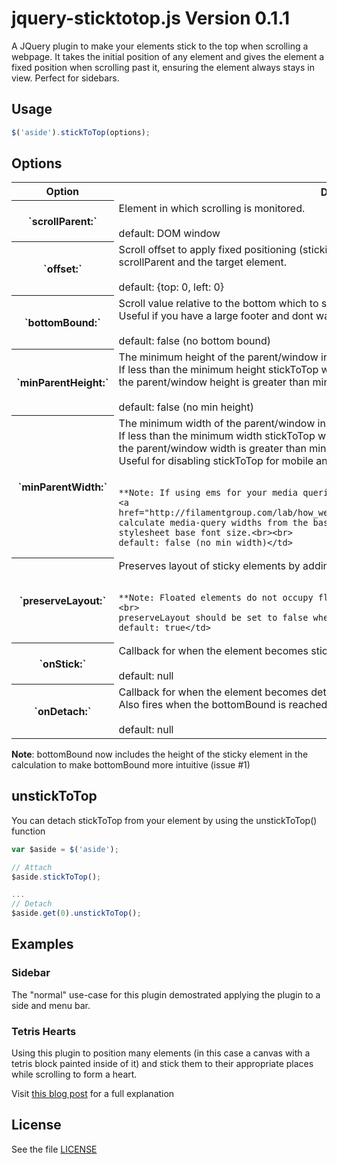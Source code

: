 # jquery-sticktotop.js Version 0.1.1

A JQuery plugin to make your elements stick to the top when scrolling a webpage.
It takes the initial position of any element and gives the element a fixed 
position when scrolling past it, ensuring the element always stays in view.
Perfect for sidebars.

## Usage

```javascript
$('aside').stickToTop(options);
```
## Options

<table>
  <tr>
    <th>Option</th>
    <th>Description</th>
  </tr>
  <tr>
    <th>`scrollParent:`</th>
    <td>Element in which scrolling is monitored. <br><br>
    default: DOM window</td>
  </tr>
  <tr>
    <th>`offset:`</th>
    <td>Scroll offset to apply fixed positioning (sticking).    
    Basically the gap left at all times between the scrollParent and the target element.  <br><br>
    default: {top: 0, left: 0}</td>
  </tr>
  <tr>
    <th>`bottomBound:`</th>
    <td>  Scroll value relative to the bottom which to stop the element
    from sticking (absolute positioning).<br>
    Useful if you have a large footer and dont want your sidebar 
    crashing into it.<br><br>
    default: false (no bottom bound)</td>
  </tr>
  <tr>
    <th>`minParentHeight:`</th>
    <td>The minimum height of the parent/window in which stickToTop will be active.<br>
    If less than the minimum height stickToTop will have no effect but will
    become active as soon as the parent/window height is greater than minParentHeight.<br><br>
    default: false (no min height)</td>
  </tr>
  <tr>
    <th>`minParentWidth:`</th>
    <td>The minimum width of the parent/window in which stickToTop will be active.<br>
    If less than the minimum width stickToTop will have no effect but will
    become active as soon as the parent/window width is greater than minParentWidth.<br>
    Useful for disabling stickToTop for mobile and tablet viewports.<br><br>

    **Note: If using ems for your media queries, make sure to multiply that value by 16.<br>
    <a href="http://filamentgroup.com/lab/how_we_learned_to_leave_body_font_size_alone/">Browsers calculate media-query widths from the base UA font size</a>, <strong>NOT</strong> stylesheet base font size.<br><br>
    default: false (no min width)</td>
  </tr>
  <tr>
    <th>`preserveLayout:`</th>
    <td>Preserves layout of sticky elements by adding a div which 
    occupies the original flow.<br><br>

    **Note: Floated elements do not occupy flow in the same manner as non-floated elements.<br>
    preserveLayout should be set to false when stickToTop is applied to floated elements.<br>
    default: true</td>
  </tr>
  <tr>
    <th>`onStick:`</th>
    <td>  Callback for when the element becomes sticky.<br><br>
    default: null</td>
  </tr>
  <tr>
    <th>`onDetach:`</th>
    <td>Callback for when the element becomes detached. <br>
    Also fires when the bottomBound is reached.<br><br>
    default: null</td>
  </tr>
</table>

**Note**: bottomBound now includes the height of the sticky element in the calculation
to make bottomBound more intuitive (issue #1)

## unstickToTop

You can detach stickToTop from your element by using the unstickToTop() function

```javascript
var $aside = $('aside');

// Attach
$aside.stickToTop();

...
// Detach
$aside.get(0).unstickToTop();
```
## Examples

### Sidebar

The "normal" use-case for this plugin demostrated applying the plugin to a side and menu bar.

### Tetris Hearts

Using this plugin to position many elements (in this case a canvas with a tetris block painted
inside of it) and stick them to their appropriate places while scrolling to form a heart.

Visit [this blog post](http://mopo.ws/wZz1Xb) for a full explanation

## License

See the file [LICENSE](https://github.com/sdbondi/JQuery-StickToTop/blob/master/LICENSE.txt)
